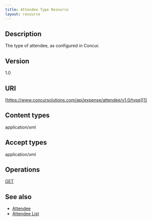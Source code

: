 ```yaml
---
title: Attendee Type Resource 
layout: resource
---
```



## Description
The type of attendee, as configured in Concur.

## Version
1.0

## URI
[https://www.concursolutions.com/api/expense/attendee/v1.0/type][1]

## Content types
application/xml

## Accept types
application/xml

## Operations
[GET][2]

## See also
* [Attendee][3]
* [Attendee List][4]

[1]: https://www.concursolutions.com/api/expense/attendee/v1.0/type
[2]: https://developer.concur.com/attendee/attendee-type-resource/attendee-type-resource-get
[3]: https://developer.concur.com/attendee/attendee-resource
[4]: https://developer.concur.com/attendee/attendee-list-resource
